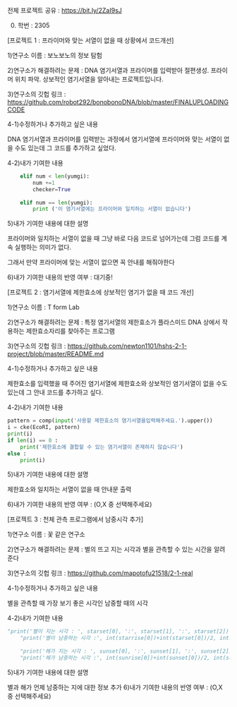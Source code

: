전체 프로젝트 공유 : https://bit.ly/2ZaI9sJ  


0. 학번 : 2305  


[프로젝트 1 : 프라이머와 맞는 서열이 없을 때 상황에서 코드개선]  


1)연구소 이름 : 보노보노의 정보 탐험  

2)연구소가 해결하려는 문제 : DNA 염기서열과 프라이머를 입력받아 절편생성. 프라이머 위치 파악. 상보적인 염기서열을 알아내는 프로젝트입니다.  

3)연구소의 깃헙 링크 : https://github.com/robot292/bonobonoDNA/blob/master/FINALUPLOADINGCODE  


4-1)수정하거나 추가하고 싶은 내용  

DNA 염기서열과 프라이머를 입력받는 과정에서 염기서열에 프라이머와 맞는 서열이 없을 수도 있는데 그 코드를 추가하고 싶었다.  

4-2)내가 기여한 내용  
```python
    elif num < len(yumgi):
        num +=1
        checker=True
        
    elif num == len(yumgi):
        print ('이 염기서열에는 프라이머와 일치하는 서열이 없습니다')
```
        
5)내가 기여한 내용에 대한 설명  

프라이머와 일치하는 서열이 없을 때 그냥 바로 다음 코드로 넘어가는데 그럼 코드를 계속 실행하는 의미가 없다.  

그래서 만약 프라이머에 맞는 서열이 없으면 꼭 안내를 해줘야한다  

6)내가 기여한 내용의 반영 여부 : 대기중!  


[프로젝트 2 : 염기서열에 제한효소에 상보적인 염기가 없을 때 코드 개선]  

1)연구소 이름 :  T form Lab  

2)연구소가 해결하려는 문제 : 특정 염기서열의 제한효소가 플라스미드 DNA 상에서 작용하는 제한효소자리를 찾아주는 프로그램  

3)연구소의 깃헙 링크 : https://github.com/newton1101/hshs-2-1-project/blob/master/README.md  

4-1)수정하거나 추가하고 싶은 내용  

 제한효소를 입력했을 때 주어진 염기서열에 제한효소와 상보적인 염기서열이 없을 수도 있는데 그 안내 코드를 추가하고 싶다.  
 
4-2)내가 기여한 내용
```python
pattern = comp(input('사용할 제한효소의 염기서열을입력해주세요.').upper())
i = cke(EcoRI, pattern)
print(i)
if len(i) == 0 :
    print('제한효소에 결합할 수 있는 염기서열이 존재하지 않습니다')
else :
    print(i)
```

5)내가 기여한 내용에 대한 설명  

제한효소와 일치하는 서열이 없을 때 안내문 출력  

6)내가 기여한 내용의 반영 여부 : (O,X 중 선택해주세요)

[프로젝트 3 : 천체 관측 프로그램에서 남중시각 추가]


1)연구소 이름 : 꽃 같은 연구소


2)연구소가 해결하려는 문제 : 별의 뜨고 지는 시각과 별을 관측할 수 있는 시간을 알려준다


3)연구소의 깃헙 링크 : https://github.com/mapotofu21518/2-1-real


4-1)수정하거나 추가하고 싶은 내용

별을 관측할 때 가장 보기 좋은 시각인 남중할 때의 시각


4-2)내가 기여한 내용

```python
"print('별이 지는 시각 : ', starset[0], ':', starset[1], ':', starset[2])",
    "print('별이 남중하는 시각 :', int(starrise[0])+int(starset[0])/2, int(starrise[1])+int(starset[1])/2, int(starrise[2])+int(starset[2])/2 )"
    
    "print('해가 지는 시각 : ', sunset[0], ':', sunset[1], ':', sunset[2])",
    "print('해가 남중하는 시각 :', int(sunrise[0])+int(sunset[0])/2, int(sunrise[1])+int(sunset[1])/2, int(sunrise[2])+int(sunset[2])/2 )"
```


5)내가 기여한 내용에 대한 설명

별과 해가 언제 남중하는 지에 대한 정보 추가
6)내가 기여한 내용의 반영 여부 : (O,X 중 선택해주세요)
